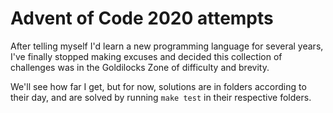 # Advent of Code 2020 attempts

After telling myself I'd learn a new programming language for several years,
I've finally stopped making excuses and decided this collection of challenges
was in the Goldilocks Zone of difficulty and brevity.

We'll see how far I get, but for now, solutions are in folders according to
their day, and are solved by running `make test` in their respective folders.

